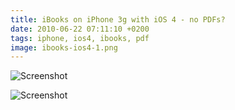 ```yaml
---
title: iBooks on iPhone 3g with iOS 4 - no PDFs?
date: 2010-06-22 07:11:10 +0200
tags: iphone, ios4, ibooks, pdf
image: ibooks-ios4-1.png
---
```


![Screenshot](/images/posts/2010/06/ibooks-ios4-1.png)

![Screenshot](/images/posts/2010/06/ibooks-ios4-2.png)
